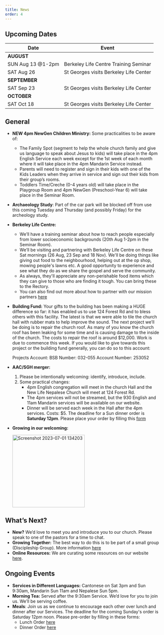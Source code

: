 ```yaml
---
title: News
order: 4
---
```


## Upcoming Dates

| Date | Event |
| --- | --- |
| **AUGUST** | |
| SUN Aug 13 @1-2pm | Berkeley Life Centre Training Seminar |
| SAT Aug 26 | St Georges visits Berkeley Life Center |
| **SEPTEMBER** | |
| SAT Sep 23 | St Georges visits Berkeley Life Center |
| **OCTOBER** | |
| SAT Oct 18 | St Georges visits Berkeley Life Center |

## General

- **NEW 4pm NewGen Children Ministry:**
 Some practicalities to be aware of:
    - The Family Spot (segment to help the whole church family and give us language to speak about Jesus to kids) will take place in the 4pm English Service each week except for the 1st week of each month where it will take place in the 4pm Mandarin Service instead.
    - Parents will need to register and sign in their kids with one of the Kids Leaders when they arrive in service and sign out their kids from their group’s rooms.
    - Toddlers Time/Creche (0-4 years old) will take place in the Playgroup Room and 4pm NewGen (Preschool-Year 6) will take place in the Seminar Room.

- **Archaeology Study**: Part of the car park will be blocked off from use this coming Tuesday and Thursday (and possibly Friday) for the archeology study.

- **Berkeley Life Centre:**
  - We’ll have a training seminar about how to reach people especially from lower socioeconomic backgrounds (20th Aug 1-2pm in the Seminar Room).
  - We’ll be visiting and partnering with Berkeley Life Centre on these Sat mornings (26 Aug, 23 Sep and 18 Nov). We'll be doing things like giving out food to the neighbourhood, helping out at the op shop, mowing people's lawns etc. A good opportunity to experience and see what they do as we share the gospel and serve the community.
  - As always, they'll appreciate any non-perishable food items which they can give to those who are finding it tough. You can bring these to the Rectory.
  - You can also find out more about how to partner with our mission partners [here](https://stgeorgeshurstville.org.au/mission-partners)

- **Building Fund:** Your gifts to the building has been making a HUGE difference so far: it has enabled us to use 124 Forest Rd and to bless others with this facility. The latest is that we were able to tile the church hall with rubber mats to help improve the sound. The next project we’ll be doing is to repair the church roof. As many of you know the church roof has been leaking for some time and is causing damage to the inside of the church. The costs to repair the roof is around $12,000. Work is due to commence this week.  If you would like to give towards this project or the building fund generally, you can do so to this account: 

  Projects Account: BSB Number: 032-055 Account Number: 253052
  
- **AAC/SGH merger:**
    1. Please be intentionally welcoming: identify, introduce, include. 
    2. Some practical changes: 
        - 4pm English congregation will meet in the church Hall and the New Life Nepalese Church will meet at 124 Forest Rd.
        - The 4pm services will not be streamed, but the 930 English and 11am Mandarin services will be available on our website.
        - Dinner will be served each week in the Hall after the 4pm services. Costs: $5. The deadline for a Sun dinner order is **Saturday 12pm**. Please place your order by filling this [form](https://tinyurl.com/sundinners)


- **Growing in our welcoming:**

  <img width="236" alt="Screenshot 2023-07-01 134203" src="https://github.com/stgeorgeshurstville/bulletin/assets/119166299/b540ac1c-0ba4-481e-90a5-5464939f7e4c">


## What’s Next?
- **New?** We’d love to meet you and introduce you to our church. Please speak to one of the pastors for a time to chat. 
- **Growing Together:** The best way to do this is to be part of a small group (Discipleship Group). More information [here](https://stgeorgeshurstville.org.au/discipleship-groups)
- **Online Resources:** We are curating some resources on our website [here](https://stgeorgeshurstville.org.au/lets-talk-about-christianity).  

## Ongoing Events
- **Services in Different Languages:** Cantonese on Sat 3pm and Sun 9:30am, Mandarin Sun 11am and Nepalese Sun 5pm. 
- **Morning Tea:**  Served after the 9:30am Service. We’d love for you to join us. We’ll be serving coffee.
- **Meals**: Join us as we continue to encourage each other over lunch and dinner after our Services. The deadline for the coming Sunday's order is Saturday 12pm noon. Please pre-order by filling in these forms:
   - Lunch Order [here](https://tinyurl.com/sunlunches)
   - Dinner Order [here](https://tinyurl.com/sundinners)



